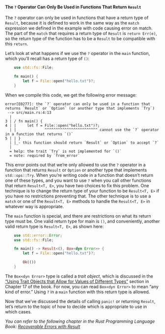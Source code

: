#### The `?` Operator Can Only Be Used in Functions That Return `Result`

The `?` operator can only be used in functions that have a return type of `Result`, because it is defined to work in the same way as the `match` expression we defined in the example with code causing error on match. The part of the `match` that requires a return type of `Result` is `return Err(e)`, so the return type of the function has to be a `Result` to be compatible with this `return`.

Let’s look at what happens if we use the `?` operator in the `main` function, which you’ll recall has a return type of `()`:

```rust
    use std::fs::File;

    fn main() {
        let f = File::open("hello.txt")?;
    }
```

When we compile this code, we get the following error message:

```text
error[E0277]: the `?` operator can only be used in a function that returns `Result` or `Option` (or another type that implements `Try`)
 --> src/main.rs:4:13
  |
3 | / fn main() {
4 | |     let f = File::open("hello.txt")?;
  | |             ^^^^^^^^^^^^^^^^^^^^^^^^ cannot use the `?` operator in a function that returns `()`
5 | | }
  | |_- this function should return `Result` or `Option` to accept `?`
  |
  = help: the trait `Try` is not implemented for `()`
  = note: required by `from_error`
```

This error points out that we’re only allowed to use the `?` operator in a function that returns `Result` or `Option` or another type that implements
`std::ops::Try`. When you’re writing code in a function that doesn’t return one of these types, and you want to use `?` when you call other functions that return `Result<T, E>`, you have two choices to fix this problem. One technique is to change the return type of your function to be `Result<T, E>` if you have no restrictions preventing that. The other technique is to use a `match` or one of the `Result<T, E>` methods to handle the `Result<T, E>` in whatever way is appropriate.

The `main` function is special, and there are restrictions on what its return type must be. One valid return type for main is `()`, and conveniently, another valid return type is `Result<T, E>`, as shown here:

```rust
    use std::error::Error;
    use std::fs::File;

    fn main() -> Result<(), Box<dyn Error>> {
        let f = File::open("hello.txt")?;

        Ok(())
    }
```

The `Box<dyn Error>` type is called a _trait object_, which is discussed in the [“Using Trait Objects that Allow for Values of Different Types”](https://doc.rust-lang.org/stable/book/ch17-02-trait-objects.html#using-trait-objects-that-allow-for-values-of-different-types) section in Chapter 17 of the book\. For now, you can read `Box<dyn Error>` to mean “any kind of error.” Using `?` in a `main` function with this return type is allowed.

Now that we’ve discussed the details of calling `panic!` or returning `Result`, let’s return to the topic of how to decide which is appropriate to use in which cases.

_You can refer to the following chapter in the Rust Programming Language Book: [Recoverable Errors with Result](https://doc.rust-lang.org/book/ch09-02-recoverable-errors-with-result.html#recoverable-errors-with-result)_